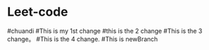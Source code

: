 # Leet-code
#chuandi 
#This is my 1st change
#this is the 2 change
#This is the 3 change。
#This is the 4 change.
#This is newBranch